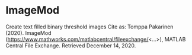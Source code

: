 # ImageMod
Create text filled binary threshold images
Cite as: Tomppa Pakarinen (2020). ImageMod (https://www.mathworks.com/matlabcentral/fileexchange/<...>), MATLAB Central File Exchange. Retrieved December 14, 2020.
